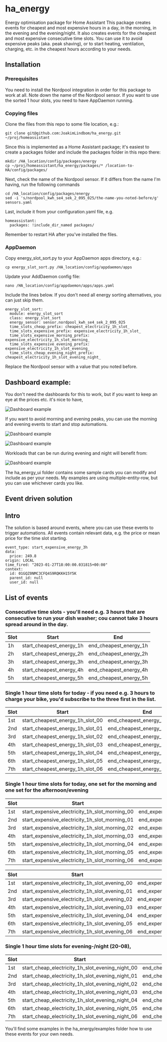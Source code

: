 # ha_energy
Energy optimisation package for Home Assistant
This package creates events for cheapest and most expensive hours in a day, in the morning, in the evening and the evening/night. 
It also creates events for the cheapest and most expensive consecutive time slots.
You can use it to avoid expensive peaks (aka. peak shaving), or to start heating, ventilation, charging, etc. in the cheapest hours according to your needs.

## Installation
### Prerequisites
You need to install the Nordpool integration in order for this package to work at all.
Note down the name of the Nordpool sensor.
If you want to use the sorted 1 hour slots, you need to have AppDaemon running.

### Copying files
Clone the files from this repo to some file location, e.g.:
```
git clone git@github.com:JoakimLindbom/ha_energy.git ~/proj/homeassistant
```
Since this is implemented as a Home Assistant package; it's easiest to create a packages folder and include the packages folder in this repo there: 
```
mkdir /HA_location/config/packages/energy
cp ~/proj/homeassistant/ha_energy/packages/* /location-to-HA/config/packages/
```
Next, check the name of the Nordpool sensor. If it differs from the name I'm having, run the following commands
```
cd /HA_location/config/packages/energy
sed -i 's/nordpool_kwh_se4_sek_2_095_025/the-name-you-noted-before/g' sensors.yaml
```
Last, include it from your configuration.yaml file, e.g.
```
homeassistant:
  packages: !include_dir_named packages/
```
Remember to restart HA after you've installed the files.

### AppDaemon
Copy energy_slot_sort.py to your AppDaemon apps directory, e.g.:
```
cp energy_slot_sort.py /HA_location/config/appdaemon/apps
```
Update your AddDaemon config file:
```
nano /HA_location/config/appdaemon/apps/apps.yaml
```
Include the lines below. If you don't need all energy sorting alternatives, you can just skip them.
```
energy_slot_sort:
  module: energy_slot_sort
  class: energy_slot_sort
  energy_sensor: sensor.nordpool_kwh_se4_sek_2_095_025
  time_slots_cheap_prefix: cheapest_electricity_1h_slot_
  time_slots_expensive_prefix: expensive_electricity_1h_slot_
  time_slots_expensive_morning_prefix: expensive_electricity_1h_slot_morning_
  time_slots_expensive_evening_prefix: expensive_electricity_1h_slot_evening_
  time_slots_cheap_evening_night_prefix: cheapest_electricity_1h_slot_evening_night_
  ```
Replace the Nordpool sensor with a value that you noted before.


## Dashboard example:
You don't need the dashboards for this to work, but if you want to keep an eye at the prices etc. it's nice to have,

 ![Dashboard example](/images/Energy_package_UI_example_1.png)

If you want to avoid morning and evening peaks, you can use the morning and evening events to start and stop automations.

 ![Dashboard example](/images/Expensive_morning.png)

 ![Dashboard example](/images/Expensive_evening.png)

Workloads that can be run during evening and night will benefit from:

 ![Dashboard example](/images/Cheapest_evening_night.png)

The ha_energy_ui folder contains some sample cards you can modify and include as per your needs.
My examples are using multiple-entity-row, but you can use whichever cards you like.

## Event driven solution
## Intro
The solution is based around events, where you can use these events to trigger automations. All events contain relevant data, e.g. the price or mean price for the time slot starting.

```
event_type: start_expensive_energy_3h
data:
  price: 249.8
origin: LOCAL
time_fired: "2023-01-27T18:00:00.031815+00:00"
context:
  id: 01GQZ0NMC3CFQ4S9RQKKH15Y5K
  parent_id: null
  user_id: null
```

## List of events
### Consecutive time slots - you'll need e.g. 3 hours that are consecutive to run your dish washer; cou cannot take 3 hours spread around in the day.

| Slot | Start                    | End                     |
|------|--------------------------|-------------------------|
| 1h   | start_cheapest_energy_1h | end_cheapest_energy_1h  |
| 2h   | start_cheapest_energy_2h | end_cheapest_energy_2h  |
| 3h   | start_cheapest_energy_3h | end_cheapest_energy_3h  |    
| 4h   | start_cheapest_energy_4h | end_cheapest_energy_4h |    
| 5h   | start_cheapest_energy_5h | end_cheapest_energy_5h  |    

### Single 1 hour time slots for today - if you need e.g. 3 hours to charge your bike, you'd subscribe to the three first in the list.

| Slot | Start                            | End                            |
|------|----------------------------------|--------------------------------|
| 1st  | start_cheapest_energy_1h_slot_00 | end_cheapest_energy_1h_slot_00 |
| 2nd  | start_cheapest_energy_1h_slot_01 | end_cheapest_energy_1h_slot_01 |
| 3rd  | start_cheapest_energy_1h_slot_02 | end_cheapest_energy_1h_slot_02 |    
| 4th  | start_cheapest_energy_1h_slot_03 | end_cheapest_energy_1h_slot_03 |    
| 5th  | start_cheapest_energy_1h_slot_04 | end_cheapest_energy_1h_slot_04 |    
| 6th  | start_cheapest_energy_1h_slot_05 | end_cheapest_energy_1h_slot_05 |    
| 7th  | start_cheapest_energy_1h_slot_06 | end_cheapest_energy_1h_slot_06 |    

### Single 1 hour time slots for today, one set for the morning and one set for the afternoon/evening

| Slot | Start                                          | End                                          |
|------|------------------------------------------------|----------------------------------------------|
| 1st  | start_expensive_electricity_1h_slot_morning_00 | end_expensive_electricity_1h_slot_morning_00 |
| 2nd  | start_expensive_electricity_1h_slot_morning_01 | end_expensive_electricity_1h_slot_morning_01 |
| 3rd  | start_expensive_electricity_1h_slot_morning_02 | end_expensive_electricity_1h_slot_morning_02 |    
| 4th  | start_expensive_electricity_1h_slot_morning_03 | end_expensive_electricity_1h_slot_morning_03 |    
| 5th  | start_expensive_electricity_1h_slot_morning_04 | end_expensive_electricity_1h_slot_morning_04 |    
| 6th  | start_expensive_electricity_1h_slot_morning_05 | end_expensive_electricity_1h_slot_morning_05 |    
| 7th  | start_expensive_electricity_1h_slot_morning_06 | end_expensive_electricity_1h_slot_morning_06 |    


| Slot | Start                                          | End                                          |
|------|------------------------------------------------|----------------------------------------------|
| 1st  | start_expensive_electricity_1h_slot_evening_00 | end_expensive_electricity_1h_slot_evening_00 |
| 2nd  | start_expensive_electricity_1h_slot_evening_01 | end_expensive_electricity_1h_slot_evening_01 |
| 3rd  | start_expensive_electricity_1h_slot_evening_02 | end_expensive_electricity_1h_slot_evening_02 |    
| 4th  | start_expensive_electricity_1h_slot_evening_03 | end_expensive_electricity_1h_slot_evening_03 |    
| 5th  | start_expensive_electricity_1h_slot_evening_04 | end_expensive_electricity_1h_slot_evening_04 |    
| 6th  | start_expensive_electricity_1h_slot_evening_05 | end_expensive_electricity_1h_slot_evening_05 |    
| 7th  | start_expensive_electricity_1h_slot_evening_06 | end_expensive_electricity_1h_slot_evening_06 |    

### Single 1 hour time slots for evening-/night (20-08), 

| Slot | Start                                            | End                                            |
|------|--------------------------------------------------|------------------------------------------------|
| 1st  | start_cheap_electricity_1h_slot_evening_night_00 | end_cheap_electricity_1h_slot_evening_night_00 |
| 2nd  | start_cheap_electricity_1h_slot_evening_night_01 | end_cheap_electricity_1h_slot_evening_night_01 |
| 3rd  | start_cheap_electricity_1h_slot_evening_night_02 | end_cheap_electricity_1h_slot_evening_night_02 |    
| 4th  | start_cheap_electricity_1h_slot_evening_night_03 | end_cheap_electricity_1h_slot_evening_night_03 |    
| 5th  | start_cheap_electricity_1h_slot_evening_night_04 | end_cheap_electricity_1h_slot_evening_night_04 |    
| 6th  | start_cheap_electricity_1h_slot_evening_night_05 | end_cheap_electricity_1h_slot_evening_night_05 |    
| 7th  | start_cheap_electricity_1h_slot_evening_night_06 | end_cheap_electricity_1h_slot_evening_night_06 |    



You'll find some examples in the ha_energy/examples folder how to use these events for your own needs.
